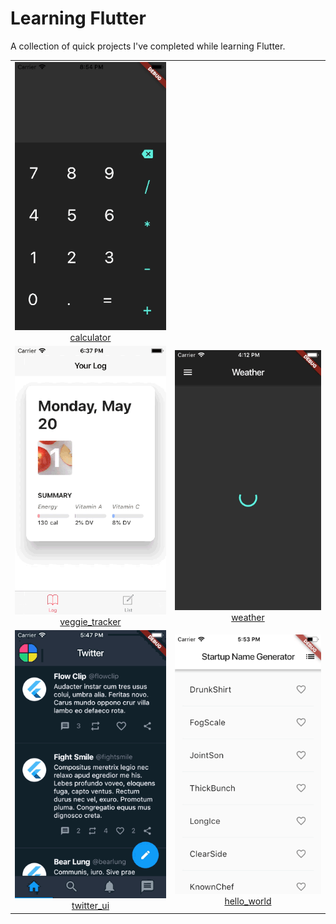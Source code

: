 # Learning Flutter

A collection of quick projects I've completed while learning Flutter.

<table>
    <tr>
        <td align=center><img src="calculator/screenshots/01.gif" /></br><a href="calculator">calculator<a></td>
    </tr>
    <tr>
        <td align=center><img src="veggie_tracker/screenshots/01.gif" /></br><a href="veggie_tracker">veggie_tracker<a></td>
        <td align=center><img src="weather/screenshots/01.gif" /></br><a href="weather">weather<a></td>
    </tr>
    <tr>
        <td align=center><img src="twitter_ui/screenshots/01.gif" /></br><a href="twitter_ui">twitter_ui<a></td>
        <td align=center><img src="hello_world/screenshots/01.gif" /></br><a href="hello_world">hello_world<a></td>
    </tr>
</table>